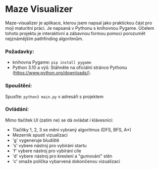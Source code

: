 # Maze Visualizer
Maze-visualizer je aplikace, kterou jsem napsal jako praktickou část pro mojí maturitní práci. Je napsaná v Pythonu s knihovnou Pygame. Účelem tohoto projektu je interaktivní a zábavnou formou pomoci porozumět nejznámějším pathfinding algoritmům.

### Požadavky:
* knihovna Pygame: `pip install pygame`
* Python 3.10 a výš: Stáhněte na oficiální stránce Pythonu (https://www.python.org/downloads/).

### Spouštění:
Spusťte: `python3 main.py` v adresáři s projektem


### Ovládání:
Mimo tlačítek UI (zatím ne) se dá ovládat i klávesnicí:
- Tlačítky 1, 2, 3 se mění vybraný algoritmus (DFS, BFS, A*)
- Mezerník spustí vizualizaci
- 'g' vygeneruje bludiště
- 's' vybere nástroj pro vybírání startu
- 'f' vybere nástroj pro vybírání cíle
- 'd' vybere nástroj pro kreslení a "gumování" stěn
- 'c' smaže políčka vybarvená dokončenou vizualizací
